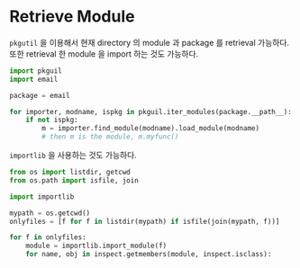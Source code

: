 # Retrieve Module

`pkgutil` 을 이용해서 현재 directory 의 module 과 package 를 retrieval 가능하다. 
또한 retrieval 한 module 을 import 하는 것도 가능하다.

```python
import pkguil
import email

package = email

for importer, modname, ispkg in pkguil.iter_modules(package.__path__):
    if not ispkg:
        m = importer.find_module(modname).load_module(modname)
        # then m is the module, m.myfunc()
```

`importlib` 을 사용하는 것도 가능하다.

```python
from os import listdir, getcwd
from os.path import isfile, join

import importlib

mypath = os.getcwd()
onlyfiles = [f for f in listdir(mypath) if isfile(join(mypath, f))]

for f in onlyfiles:
    module = importlib.import_module(f)
    for name, obj in inspect.getmembers(module, inspect.isclass):
```
